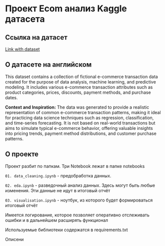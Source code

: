# Проект Ecom анализ Kaggle датасета

## Ссылка на датасет

[Link with dataset](https://www.kaggle.com/datasets/steve1215rogg/e-commerce-dataset/data)


## О датасете на английском
This dataset contains a collection of fictional e-commerce transaction data created for the purpose of data analysis, machine learning, and predictive modeling. It includes various e-commerce transaction attributes such as product categories, prices, discounts, payment methods, and purchase dates.

**Context and Inspiration:**
The data was generated to provide a realistic representation of common e-commerce transaction patterns, making it ideal for practicing data science techniques such as regression, classification, and time-series forecasting. It is not based on real-world transactions but aims to simulate typical e-commerce behavior, offering valuable insights into pricing trends, payment method distributions, and customer purchase patterns.


## О проекте
Проект разбит по папкам.
Три Notebook лежат в папке notebooks

`01. data_cleaning.ipynb` - предобработка данных. 

`02. eda.ipynb` - разведочный анализ данных. Здесь могут быть любые изменения. Эти данные не идут в итоговый отчёт

`03. visualisation.ipynb` - ноутбук, из которого будет формироваться итоговый отчёт


Имеется логирование, которое позволяет оперативно отслеживать ошибки и в дальнейшем расширять функционал

Используемые библиотеки содержатся в requirements.txt

Описени
